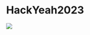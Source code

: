 # HackYeah2023

![]([https://github.com/Your_Repository_Name/Your_GIF_Name.gif](https://github.com/szocsmik/HackYeah2023/blob/main/movie.gif)https://github.com/szocsmik/HackYeah2023/blob/main/movie.gif)
